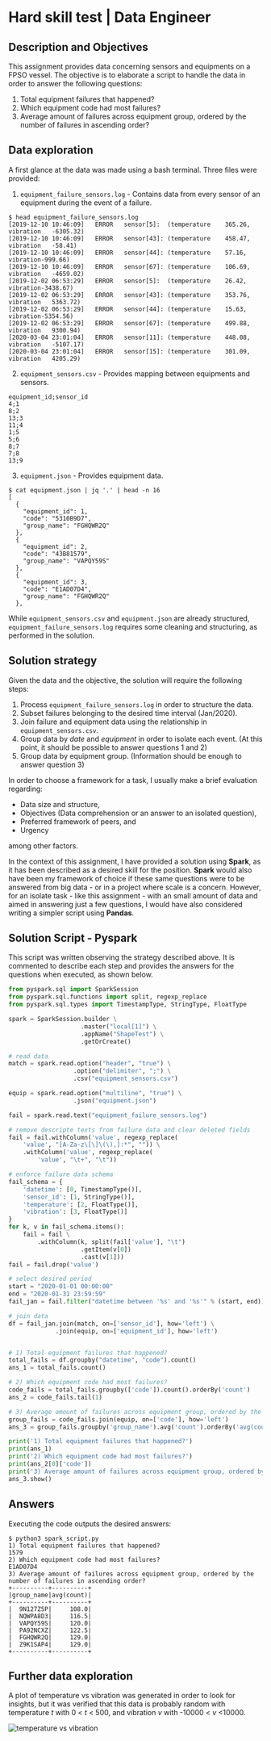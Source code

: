 # Hard skill test | Data Engineer

## Description and Objectives
This assignment provides data concerning sensors and equipments on a FPSO vessel. The objective is to elaborate a script to handle the data in order to answer the following questions:

1. Total equipment failures that happened?
2. Which equipment code had most failures?
3. Average amount of failures across equipment group, ordered by the number of failures in ascending order?

## Data exploration

A first glance at the data was made using a bash terminal.
Three files were provided:

1. `equipment_failure_sensors.log` - Contains data from every sensor of an equipment during the event of a failure.

```
$ head equipment_failure_sensors.log
[2019-12-10 10:46:09]	ERROR	sensor[5]:	(temperature	365.26, vibration	-6305.32)
[2019-12-10 10:46:09]	ERROR	sensor[43]:	(temperature	458.47, vibration	-58.41)
[2019-12-10 10:46:09]	ERROR	sensor[44]:	(temperature	57.16, vibration-999.66)
[2019-12-10 10:46:09]	ERROR	sensor[67]:	(temperature	106.69, vibration	-4659.02)
[2019-12-02 06:53:29]	ERROR	sensor[5]:	(temperature	26.42, vibration-3438.67)
[2019-12-02 06:53:29]	ERROR	sensor[43]:	(temperature	353.76, vibration	5363.72)
[2019-12-02 06:53:29]	ERROR	sensor[44]:	(temperature	15.63, vibration-5354.56)
[2019-12-02 06:53:29]	ERROR	sensor[67]:	(temperature	499.88, vibration	9300.94)
[2020-03-04 23:01:04]	ERROR	sensor[11]:	(temperature	448.08, vibration	-5107.17)
[2020-03-04 23:01:04]	ERROR	sensor[15]:	(temperature	301.09, vibration	4205.29)

```

2. `equipment_sensors.csv` - Provides mapping between equipments and sensors.
```
equipment_id;sensor_id
4;1
8;2
13;3
11;4
1;5
5;6
8;7
7;8
13;9
```

3. `equipment.json` - Provides equipment data.
```
$ cat equipment.json | jq '.' | head -n 16
[
  {
    "equipment_id": 1,
    "code": "5310B9D7",
    "group_name": "FGHQWR2Q"
  },
  {
    "equipment_id": 2,
    "code": "43B81579",
    "group_name": "VAPQY59S"
  },
  {
    "equipment_id": 3,
    "code": "E1AD07D4",
    "group_name": "FGHQWR2Q"
  },
```

While `equipment_sensors.csv` and `equipment.json` are already structured, `equipment_failure_sensors.log` requires some cleaning and structuring, as performed in the solution.

## Solution strategy
Given the data and the objective, the solution will require the following steps:

1. Process `equipment_failure_sensors.log` in order to structure the data.
2. Subset failures belonging to the desired time interval (Jan/2020).
3. Join failure and equipment data using the relationship in `equipment_sensors.csv`.
4. Group data by *date* and *equipment* in order to isolate each event. (At this point, it should be possible to answer questions 1 and 2)
5. Group data by equipment group. (Information should be enough to answer question 3)

In order to choose a framework for a task, I usually make a brief evaluation regarding:
- Data size and structure,
- Objectives (Data comprehension or an answer to an isolated question),
- Preferred framework of peers, and
- Urgency

among other factors.

In the context of this assignment, I have provided a solution using **Spark**, as it has been described as a desired skill for the position. **Spark** would also have been my framework of choice if these same questions were to be answered from big data - or in a project where scale is a concern. However, for an isolate task - like this assignment - with an small amount of data and aimed in answering just a few questions, I would have also considered writing a simpler script using **Pandas**.

## Solution Script - Pyspark

This script was written observing the strategy described above. It is commented to describe each step and provides the answers for the questions when executed, as shown below.

```python
from pyspark.sql import SparkSession
from pyspark.sql.functions import split, regexp_replace
from pyspark.sql.types import TimestampType, StringType, FloatType

spark = SparkSession.builder \
                    .master("local[1]") \
                    .appName("ShapeTest") \
                    .getOrCreate()

# read data
match = spark.read.option("header", "true") \
                  .option("delimiter", ";") \
                  .csv("equipment_sensors.csv")

equip = spark.read.option("multiline", "true") \
                  .json("equipment.json")

fail = spark.read.text("equipment_failure_sensors.log")

# remove descripte texts from failure data and clear deleted fields
fail = fail.withColumn('value', regexp_replace(
    'value', "[A-Za-z\[\]\(\),]:*", "")) \
    .withColumn('value', regexp_replace(
        'value', "\t+", "\t"))

# enforce failure data schema
fail_schema = {
    'datetime': [0, TimestampType()],
    'sensor_id': [1, StringType()],
    'temperature': [2, FloatType()],
    'vibration': [3, FloatType()]
}
for k, v in fail_schema.items():
    fail = fail \
        .withColumn(k, split(fail['value'], "\t")
                    .getItem(v[0])
                    .cast(v[1]))
fail = fail.drop('value')

# select desired period
start = "2020-01-01 00:00:00"
end = "2020-01-31 23:59:59"
fail_jan = fail.filter("datetime between '%s' and '%s'" % (start, end))

# join data
df = fail_jan.join(match, on=['sensor_id'], how='left') \
             .join(equip, on=['equipment_id'], how='left')


# 1) Total equipment failures that happened?
total_fails = df.groupby("datetime", "code").count()
ans_1 = total_fails.count()

# 2) Which equipment code had most failures?
code_fails = total_fails.groupby(['code']).count().orderBy('count')
ans_2 = code_fails.tail(1)

# 3) Average amount of failures across equipment group, ordered by the number of failures in ascending order?
group_fails = code_fails.join(equip, on=['code'], how='left')
ans_3 = group_fails.groupby('group_name').avg('count').orderBy('avg(count)')

print('1) Total equipment failures that happened?')
print(ans_1)
print('2) Which equipment code had most failures?')
print(ans_2[0]['code'])
print('3) Average amount of failures across equipment group, ordered by the number of failures in ascending order?')
ans_3.show()

```
## Answers
Executing the code outputs the desired answers:
```
$ python3 spark_script.py
1) Total equipment failures that happened?
1579
2) Which equipment code had most failures?
E1AD07D4
3) Average amount of failures across equipment group, ordered by the number of failures in ascending order?
+----------+----------+
|group_name|avg(count)|
+----------+----------+
|  9N127Z5P|     108.0|
|  NQWPA8D3|     116.5|
|  VAPQY59S|     120.0|
|  PA92NCXZ|     122.5|
|  FGHQWR2Q|     129.0|
|  Z9K1SAP4|     129.0|
+----------+----------+
```
## Further data exploration

A plot of temperature vs vibration was generated in order to look for insights, but it was verified that this data is probably random with temperature *t* with 0 < *t* < 500, and vibration *v* with -10000 < *v* <10000.

![temperature vs vibration](data.jpg)
